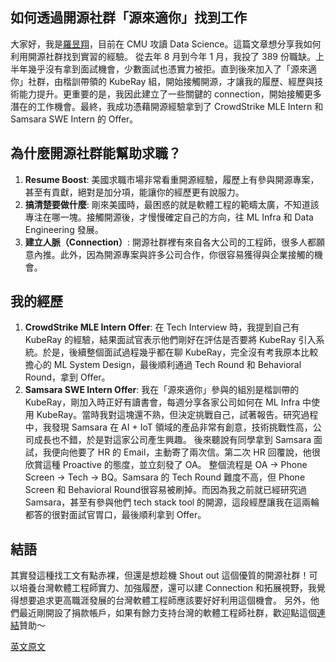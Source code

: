 如何透過開源社群「源來適你」找到工作
---

大家好，我是[羅昱翔](https://www.linkedin.com/in/yu-hsiang-eagle-lo/)，目前在 CMU 攻讀 Data Science。這篇文章想分享我如何利用開源社群找到實習的經驗。
從去年 8 月到今年 1 月，我投了 389 份職缺。上半年幾乎沒有拿到面試機會，少數面試也憑實力被拒。直到後來加入了「源來適你」社群，由楷訓帶領的 KubeRay 組，開始接觸開源，才讓我的履歷、經歷與技術能力提升。更重要的是，我因此建立了一些關鍵的 connection，開始接觸更多潛在的工作機會。最終，我成功憑藉開源經驗拿到了 CrowdStrike MLE Intern 和 Samsara SWE Intern 的 Offer。

為什麼開源社群能幫助求職？
---
1. **Resume Boost**: 美國求職市場非常看重開源經驗，履歷上有參與開源專案，甚至有貢獻，絕對是加分項，能讓你的經歷更有說服力。
2. **搞清楚要做什麼**: 剛來美國時，最困惑的就是軟體工程的範疇太廣，不知道該專注在哪一塊。接觸開源後，才慢慢確定自己的方向，往 ML Infra 和 Data Engineering 發展。
3. **建立人脈（Connection）**: 開源社群裡有來自各大公司的工程師，很多人都願意內推。此外，因為開源專案與許多公司合作，你很容易獲得與企業接觸的機會。

我的經歷
---
1. **CrowdStrike MLE Intern Offer**: 在 Tech Interview 時，我提到自己有 KubeRay 的經驗，結果面試官表示他們剛好在評估是否要將 KubeRay 引入系統。於是，後續整個面試過程幾乎都在聊 KubeRay，完全沒有考我原本比較擔心的 ML System Design，最後順利通過 Tech Round 和 Behavioral Round，拿到 Offer。
2. **Samsara SWE Intern Offer**: 我在「源來適你」參與的組別是楷訓帶的 KubeRay，剛加入時正好有讀書會，每週分享各家公司如何在 ML Infra 中使用 KubeRay。當時我對這塊還不熟，但決定挑戰自己，試著報告。研究過程中，我發現 Samsara 在 AI + IoT 領域的產品非常有創意，技術挑戰性高，公司成長也不錯，於是對這家公司產生興趣。
後來聽說有同學拿到 Samsara 面試，我便向他要了 HR 的 Email，主動寄了兩次信。第二次 HR 回覆說，他很欣賞這種 Proactive 的態度，並立刻發了 OA。
整個流程是 OA → Phone Screen → Tech → BQ。Samsara 的 Tech Round 難度不高，但 Phone Screen 和 Behavioral Round很容易被刷掉。而因為我之前就已經研究過 Samsara，甚至有參與他們 tech stack tool 的開源，這段經歷讓我在這兩輪都答的很對面試官胃口，最後順利拿到 Offer。

結語
---
其實發這種找工文有點赤裸，但還是想趁機 Shout out 這個優質的開源社群！可以培養台灣軟體工程師實力、加強履歷，還可以建 Connection 和拓展視野，我覺得想要追求更高職涯發展的台灣軟體工程師應該要好好利用這個機會。 
另外，他們最近剛開設了捐款帳戶，如果有餘力支持台灣的軟體工程師社群，歡迎點這個[連結](http://sponsor.opensource4you.tw)贊助～

[英文原文](https://www.linkedin.com/posts/yu-hsiang-eagle-lo_intern-samsarabound-samsara-activity-7295512603064180738-a623?utm_source=social_share_send&utm_medium=member_desktop_web&rcm=ACoAABZ8uLgBJb6UvwqFXaNYL_757iPVtYGrECE)
